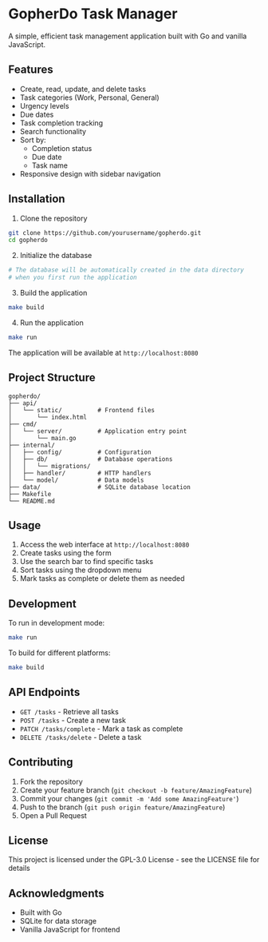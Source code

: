 # GopherDo Task Manager

A simple, efficient task management application built with Go and vanilla JavaScript.

## Features

- Create, read, update, and delete tasks
- Task categories (Work, Personal, General)
- Urgency levels
- Due dates
- Task completion tracking
- Search functionality
- Sort by:
  - Completion status
  - Due date
  - Task name
- Responsive design with sidebar navigation

## Installation

1. Clone the repository
```bash
git clone https://github.com/yourusername/gopherdo.git
cd gopherdo
```

2. Initialize the database
```bash
# The database will be automatically created in the data directory
# when you first run the application
```

3. Build the application
```bash
make build
```

4. Run the application
```bash
make run
```

The application will be available at `http://localhost:8080`

## Project Structure
```
gopherdo/
├── api/
│   └── static/          # Frontend files
│       └── index.html
├── cmd/
│   └── server/          # Application entry point
│       └── main.go
├── internal/
│   ├── config/          # Configuration
│   ├── db/              # Database operations
│   │   └── migrations/
│   ├── handler/         # HTTP handlers
│   └── model/           # Data models
├── data/                # SQLite database location
├── Makefile
└── README.md
```

## Usage

1. Access the web interface at `http://localhost:8080`
2. Create tasks using the form
3. Use the search bar to find specific tasks
4. Sort tasks using the dropdown menu
5. Mark tasks as complete or delete them as needed

## Development

To run in development mode:
```bash
make run
```

To build for different platforms:
```bash
make build
```

## API Endpoints

- `GET /tasks` - Retrieve all tasks
- `POST /tasks` - Create a new task
- `PATCH /tasks/complete` - Mark a task as complete
- `DELETE /tasks/delete` - Delete a task

## Contributing

1. Fork the repository
2. Create your feature branch (`git checkout -b feature/AmazingFeature`)
3. Commit your changes (`git commit -m 'Add some AmazingFeature'`)
4. Push to the branch (`git push origin feature/AmazingFeature`)
5. Open a Pull Request

## License

This project is licensed under the GPL-3.0 License - see the LICENSE file for details

## Acknowledgments

- Built with Go
- SQLite for data storage
- Vanilla JavaScript for frontend
